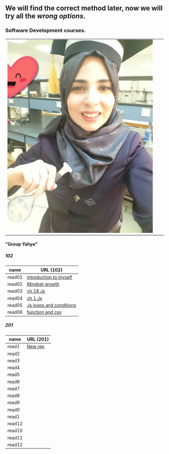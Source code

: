 
## We will find the correct method later, now we will try all the ***wrong options.***
### Software Development courses.          
                              

|                                        |                                      |                                  |
|----------------------------------------|--------------------------------------|----------------------------------|
|   <img width="100%" src="11.jpg">      |                                      |                                  |
####  "Group Yahya"
##### 102
name   | URL (102)                                                   
------ | -----                                                       
read01 |[introduction to myself](1.md)                               
read02 |[Mindset growth](22.md)                                      
read03 |[ch 18 Js](3.md)                                             
read04 |[ch 1 Js](4.md)                                              
read05 |[Js loops and conditions](55.md)                             
read06 |[function and css](06read.md)                                

##### 201 

name   | URL (201)                                                   
------ | -----                                                       
read1  |[New rep](.md)                               
read2  |[](.md)                                      
read3  |[](.md)                                             
read4  |[](.md)                                              
read5  |[](.md)                             
read6  |[](.md) 
read7  |[](.md)                               
read8  |[](.md)                                      
read9  |[](.md)                                             
read0  |[](.md)                                              
read1  |[](.md)                             
read12 |[](.md)
read10 |[](.md)                                              
read11 |[](.md)                             
read12 |[](.md)

